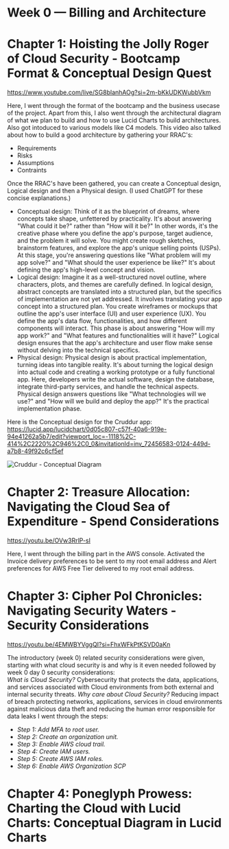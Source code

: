 # Week 0 — Billing and Architecture
# Chapter 1: Hoisting the Jolly Roger of Cloud Security - Bootcamp Format & Conceptual Design Quest
https://www.youtube.com/live/SG8blanhAOg?si=2m-bKkUDKWubbVkm

Here, I went through the format of the bootcamp and the business usecase of the project. Apart from this, I also went through the architectural diagram of what we plan to build and how to use Lucid Charts to build architectures. 
Also got intoduced to various models like C4 models. This video also talked about how to build a good architecture by gathering your RRAC's: 
* Requirements
* Risks
* Assumptions
* Contraints

Once the RRAC's have been gathered, you can create a Conceptual design, Logical design and then a Physical design. (I used ChatGPT for these concise explanations.)

* Conceptual design: Think of it as the blueprint of dreams, where concepts take shape, unfettered by practicality. It's about answering "What could it be?" rather than "How will it be?" In other words,  it's the creative phase where you define the app's purpose, target audience, and the problem it will solve. You might create rough sketches, brainstorm features, and explore the app's unique selling points (USPs). At this stage, you're answering questions like "What problem will my app solve?" and "What should the user experience be like?" It's about defining the app's high-level concept and vision.
* Logical design:  Imagine it as a well-structured novel outline, where characters, plots, and themes are carefully defined. In logical design, abstract concepts are translated into a structured plan, but the specifics of implementation are not yet addressed. It involves translating your app concept into a structured plan. You create wireframes or mockups that outline the app's user interface (UI) and user experience (UX). You define the app's data flow, functionalities, and how different components will interact. This phase is about answering "How will my app work?" and "What features and functionalities will it have?" Logical design ensures that the app's architecture and user flow make sense without delving into the technical specifics.
* Physical design: Physical design is about practical implementation, turning ideas into tangible reality.  It's about turning the logical design into actual code and creating a working prototype or a fully functional app. Here, developers write the actual software, design the database, integrate third-party services, and handle the technical aspects. Physical design answers questions like "What technologies will we use?" and "How will we build and deploy the app?" It's the practical implementation phase.

Here is the Conceptual design for the Cruddur app: https://lucid.app/lucidchart/0d05c807-c57f-40a6-919e-94e41262a5b7/edit?viewport_loc=-1118%2C-414%2C2220%2C946%2C0_0&invitationId=inv_72456583-0124-449d-a7b8-49f92c6cf5ef

![Cruddur - Conceptual Diagram](https://github.com/stygian14/aws-bootcamp-cruddur-2023/assets/69624766/f0863b9f-1354-41de-bae2-fe4d0551a895)
# Chapter 2: Treasure Allocation: Navigating the Cloud Sea of Expenditure -  Spend Considerations $$$$
https://youtu.be/OVw3RrlP-sI

Here, I went through the billing part in the AWS console. Activated the Invoice delivery preferences to be sent to my root email address and Alert preferences for AWS Free Tier delivered to my root email address.

# Chapter 3: Cipher Pol Chronicles: Navigating Security Waters - Security Considerations

https://youtu.be/4EMWBYVggQI?si=FhxWFkPtKSVD0aKn 

The introductory (week 0) related security considerations were given, starting with what cloud security is and why is it even needed followed by week 0 day 0 security considerations:  
*What is Cloud Security?*
Cybersecurity that protects the data, applications, and services associated with Cloud environments from both external and internal security threats.
*Why care about Cloud Security?*
Reducing impact of breach protecting networks, applications, services in cloud environments against malicious data theft and reducing the human error responsible for data leaks
I went through the  steps: 

- *Step 1: Add MFA to root user.* 
- *Step 2: Create an organization unit.*
- *Step 3: Enable AWS cloud trail.*
- *Step 4: Create IAM users.*
- *Step 5: Create AWS IAM roles.*
- *Step 6: Enable AWS Organization SCP*
# Chapter 4: Poneglyph Prowess: Charting the Cloud with Lucid Charts: Conceptual Diagram in Lucid Charts

